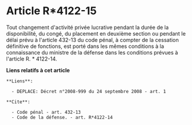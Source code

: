 # Article R*4122-15

Tout changement d'activité privée lucrative pendant la durée de la disponibilité, du congé, du placement en deuxième section
ou pendant le délai prévu à l'article 432-13 du code pénal, à compter de la cessation définitive de fonctions, est porté dans
les mêmes conditions à la connaissance du ministre de la défense dans les conditions prévues à l'article R. * 4122-14.

**Liens relatifs à cet article**

	**Liens**:

	  - DEPLACE: Décret n°2008-999 du 24 septembre 2008 - art. 1

	**Cite**:

	  - Code pénal - art. 432-13
	  - Code de la défense. - art. R*4122-14

